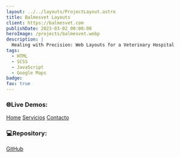 ```yaml
---
layout: ../../layouts/ProjectLayout.astro
title: Balmesvet Layouts
client: https://balmesvet.com
publishDate: 2023-03-02 00:00:00
heroImage: /projects/balmesvet.webp
description: |
  Healing with Precision: Web Layouts for a Veterinary Hospital
tags:
  - HTML
  - SCSS
  - JavaScript
  - Google Maps
badge:
fav: true
---
```


### 🌐Live Demos:

<div class="flex flex-col gap-1 w-fit">
  <a href="https://landing-balmesvet-fgbyte.vercel.app" target="_blank">Home</a>
  <a href="https://landing-balmesvet-fgbyte.vercel.app/servicios.html" target="_blank">Servicios</a>
  <a href="https://landing-balmesvet-fgbyte.vercel.app/contacto.html" target="_blank">Contacto</a>
</div>


### 💻Repository:
  <a href="https://github.com/fgbyte/Landing-Balmesvet" target="_blank">GitHub</a>



